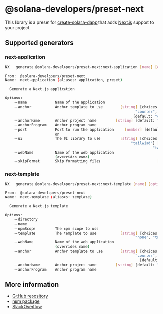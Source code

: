 # @solana-developers/preset-next

This library is a preset for [create-solana-dapp](https://npm.im/create-solana-dapp) that adds
[Next.js](https://nextjs.org/) support to your project.

## Supported generators

### next-application

```bash
NX   generate @solana-developers/preset-next:next-application [name] [options,...]

From:  @solana-developers/preset-next
Name:  next-application (aliases: application, preset)

  Generate a Next.js application

Options:
    --name             Name of the application                         [string]
    --anchor           Anchor template to use        [string] [choices: "none",
                                                            "counter", "basic"]
                                                           [default: "counter"]
    --anchorName       Anchor project name         [string] [default: "anchor"]
    --anchorProgram    Anchor program name                             [string]
    --port             Port to run the application     [number] [default: 3000]
                       on
    --ui               The UI library to use         [string] [choices: "none",
                                                          "tailwind"] [default:
                                                                    "tailwind"]
    --webName          Name of the web application                     [string]
                       (overrides name)
    --skipFormat       Skip formatting files                          [boolean]
```

### next-template

```bash
NX   generate @solana-developers/preset-next:next-template [name] [options,...]

From:  @solana-developers/preset-next
Name:  next-template (aliases: template)

  Generate a Next.js template

Options:
    --directory                                                        [string]
    --name                                                             [string]
    --npmScope         The npm scope to use                            [string]
    --template         The template to use           [string] [choices: "base",
                                                            "none", "tailwind"]
    --webName          Name of the web application                     [string]
                       (overrides name)
    --anchor           Anchor template to use        [string] [choices: "none",
                                                            "counter", "basic"]
                                                              [default: "none"]
    --anchorName       Anchor project name         [string] [default: "anchor"]
    --anchorProgram    Anchor program name                             [string]
```

## More information

- [GitHub repository](https://github.com/solana-developers/create-solana-dapp)
- [npm package](https://npm.im/create-solana-dapp)
- [StackOverflow](https://solana.stackexchange.com/questions/tagged/create-solana-dapp)
